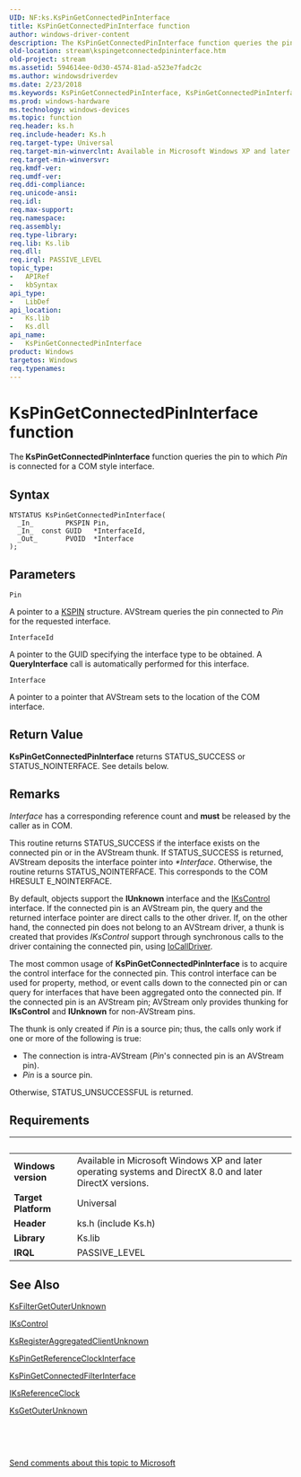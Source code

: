 ```yaml
---
UID: NF:ks.KsPinGetConnectedPinInterface
title: KsPinGetConnectedPinInterface function
author: windows-driver-content
description: The KsPinGetConnectedPinInterface function queries the pin to which Pin is connected for a COM style interface.
old-location: stream\kspingetconnectedpininterface.htm
old-project: stream
ms.assetid: 594614ee-0d30-4574-81ad-a523e7fadc2c
ms.author: windowsdriverdev
ms.date: 2/23/2018
ms.keywords: KsPinGetConnectedPinInterface, KsPinGetConnectedPinInterface function [Streaming Media Devices], avfunc_57b89966-efc8-4b5a-96c1-da5aeb58e2d3.xml, ks/KsPinGetConnectedPinInterface, stream.kspingetconnectedpininterface
ms.prod: windows-hardware
ms.technology: windows-devices
ms.topic: function
req.header: ks.h
req.include-header: Ks.h
req.target-type: Universal
req.target-min-winverclnt: Available in Microsoft Windows XP and later operating systems and DirectX 8.0 and later DirectX versions.
req.target-min-winversvr: 
req.kmdf-ver: 
req.umdf-ver: 
req.ddi-compliance: 
req.unicode-ansi: 
req.idl: 
req.max-support: 
req.namespace: 
req.assembly: 
req.type-library: 
req.lib: Ks.lib
req.dll: 
req.irql: PASSIVE_LEVEL
topic_type:
-	APIRef
-	kbSyntax
api_type:
-	LibDef
api_location:
-	Ks.lib
-	Ks.dll
api_name:
-	KsPinGetConnectedPinInterface
product: Windows
targetos: Windows
req.typenames: 
---
```



# KsPinGetConnectedPinInterface function
The<b> KsPinGetConnectedPinInterface</b> function queries the pin to which <i>Pin</i> is connected for a COM style interface.

## Syntax

````
NTSTATUS KsPinGetConnectedPinInterface(
  _In_        PKSPIN Pin,
  _In_  const GUID   *InterfaceId,
  _Out_       PVOID  *Interface
);
````

## Parameters

`Pin`

A pointer to a <a href="..\ks\ns-ks-_kspin.md">KSPIN</a> structure. AVStream queries the pin connected to <i>Pin</i> for the requested interface.

`InterfaceId`

A pointer to the GUID specifying the interface type to be obtained. A <b>QueryInterface</b> call is automatically performed for this interface.

`Interface`

A pointer to a pointer that AVStream sets to the location of the COM interface.


## Return Value

<b>KsPinGetConnectedPinInterface</b> returns STATUS_SUCCESS or STATUS_NOINTERFACE. See details below.

## Remarks

<i>Interface</i> has a corresponding reference count and <b>must</b> be released by the caller as in COM.

This routine returns STATUS_SUCCESS if the interface exists on the connected pin or in the AVStream thunk. If STATUS_SUCCESS is returned, AVStream deposits the interface pointer into <i>*Interface</i>. Otherwise, the routine returns STATUS_NOINTERFACE. This corresponds to the COM HRESULT E_NOINTERFACE.

By default, objects support the <b>IUnknown</b> interface and the <a href="..\ks\nn-ks-ikscontrol.md">IKsControl</a> interface. If the connected pin is an AVStream pin, the query and the returned interface pointer are direct calls to the other driver. If, on the other hand, the connected pin does not belong to an AVStream driver, a thunk is created that provides <i>IKsControl </i>support through synchronous calls to the driver containing the connected pin, using <a href="..\wdm\nf-wdm-iocalldriver.md">IoCallDriver</a>.

The most common usage of <b>KsPinGetConnectedPinInterface</b> is to acquire the control interface for the connected pin. This control interface can be used for property, method, or event calls down to the connected pin or can query for interfaces that have been aggregated onto the connected pin. If the connected pin is an AVStream pin; AVStream only provides thunking for <b>IKsControl</b> and <b>IUnknown</b> for non-AVStream pins.

The thunk is only created if<i> Pin</i> is a source pin; thus, the calls only work if one or more of the following is true:

<ul>
<li>
The connection is intra-AVStream (<i>Pin</i>'s connected pin is an AVStream pin).

</li>
<li>
<i>Pin</i> is a source pin.

</li>
</ul>
Otherwise, STATUS_UNSUCCESSFUL is returned.

## Requirements
| &nbsp; | &nbsp; |
| ---- |:---- |
| **Windows version** | Available in Microsoft Windows XP and later operating systems and DirectX 8.0 and later DirectX versions.  |
| **Target Platform** | Universal |
| **Header** | ks.h (include Ks.h) |
| **Library** | Ks.lib |
| **IRQL** | PASSIVE_LEVEL |

## See Also

<a href="..\ks\nf-ks-ksfiltergetouterunknown.md">KsFilterGetOuterUnknown</a>



<a href="..\ks\nn-ks-ikscontrol.md">IKsControl</a>



<a href="..\ks\nf-ks-ksregisteraggregatedclientunknown.md">KsRegisterAggregatedClientUnknown</a>



<a href="..\ks\nf-ks-kspingetreferenceclockinterface.md">KsPinGetReferenceClockInterface</a>



<a href="..\ks\nf-ks-kspingetconnectedfilterinterface.md">KsPinGetConnectedFilterInterface</a>



<a href="..\ks\nn-ks-iksreferenceclock.md">IKsReferenceClock</a>



<a href="..\ks\nf-ks-ksgetouterunknown.md">KsGetOuterUnknown</a>



 

 

<a href="mailto:wsddocfb@microsoft.com?subject=Documentation%20feedback [stream\stream]:%20KsPinGetConnectedPinInterface function%20 RELEASE:%20(2/23/2018)&amp;body=%0A%0APRIVACY STATEMENT%0A%0AWe use your feedback to improve the documentation. We don't use your email address for any other purpose, and we'll remove your email address from our system after the issue that you're reporting is fixed. While we're working to fix this issue, we might send you an email message to ask for more info. Later, we might also send you an email message to let you know that we've addressed your feedback.%0A%0AFor more info about Microsoft's privacy policy, see http://privacy.microsoft.com/en-us/default.aspx." title="Send comments about this topic to Microsoft">Send comments about this topic to Microsoft</a>